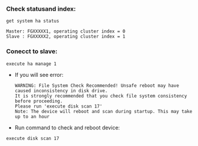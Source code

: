 ### Check statusand index:
```
get system ha status
```
  ```
  Master: FGXXXXX1, operating cluster index = 0 
  Slave : FGXXXXX2, operating cluster index = 1
  ```
### Conecct to slave:
```
execute ha manage 1
```
- If you will see error:
  ```
  WARNING: File System Check Recommended! Unsafe reboot may have caused inconsistency in disk drive.
  It is strongly recommended that you check file system consistency before proceeding.
  Please run 'execute disk scan 17'
  Note: The device will reboot and scan during startup. This may take up to an hour
  ```
  
- Run command to check and reboot device:
```
execute disk scan 17
```
